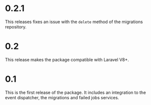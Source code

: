 # 0.2.1

This releases fixes an issue with the `delete` method of the migrations repository.

# 0.2

This release makes the package compatible with Laravel V8+.

# 0.1

This is the first release of the package. It includes an integration to the event dispatcher, the migrations and failed jobs services.
